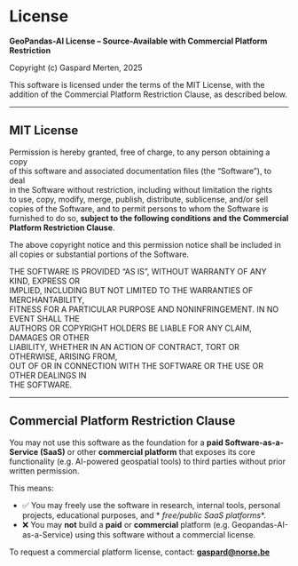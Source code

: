 # License

**GeoPandas-AI License – Source-Available with Commercial Platform Restriction**

Copyright (c) Gaspard Merten, 2025

This software is licensed under the terms of the MIT License, with the addition of the Commercial Platform Restriction
Clause, as described below.

---

## MIT License

Permission is hereby granted, free of charge, to any person obtaining a copy  
of this software and associated documentation files (the “Software”), to deal  
in the Software without restriction, including without limitation the rights  
to use, copy, modify, merge, publish, distribute, sublicense, and/or sell  
copies of the Software, and to permit persons to whom the Software is  
furnished to do so, **subject to the following conditions and the Commercial Platform Restriction Clause**.

The above copyright notice and this permission notice shall be included in  
all copies or substantial portions of the Software.

THE SOFTWARE IS PROVIDED “AS IS”, WITHOUT WARRANTY OF ANY KIND, EXPRESS OR  
IMPLIED, INCLUDING BUT NOT LIMITED TO THE WARRANTIES OF MERCHANTABILITY,  
FITNESS FOR A PARTICULAR PURPOSE AND NONINFRINGEMENT. IN NO EVENT SHALL THE  
AUTHORS OR COPYRIGHT HOLDERS BE LIABLE FOR ANY CLAIM, DAMAGES OR OTHER  
LIABILITY, WHETHER IN AN ACTION OF CONTRACT, TORT OR OTHERWISE, ARISING FROM,  
OUT OF OR IN CONNECTION WITH THE SOFTWARE OR THE USE OR OTHER DEALINGS IN  
THE SOFTWARE.

---

## Commercial Platform Restriction Clause

You may not use this software as the foundation for a **paid Software-as-a-Service (SaaS)** or other **commercial
platform** that exposes its core functionality (e.g. AI-powered geospatial tools) to third parties without prior written
permission.

This means:

- ✅ You may freely use the software in research, internal tools, personal projects, educational purposes, and *
  *free/public SaaS platforms**.
- ❌ You may **not** build a **paid** or **commercial** platform (e.g. Geopandas-AI-as-a-Service) using this software
  without a commercial license.

To request a commercial platform license, contact: **gaspard@norse.be**
